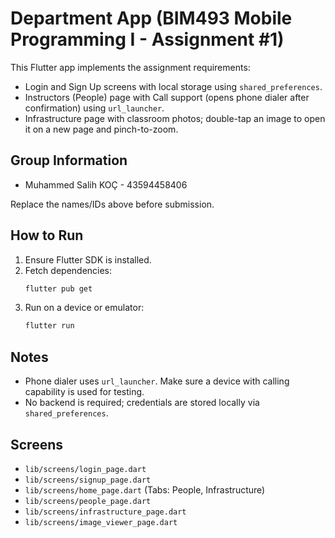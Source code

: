 # Department App (BIM493 Mobile Programming I - Assignment #1)

This Flutter app implements the assignment requirements:

- Login and Sign Up screens with local storage using `shared_preferences`.
- Instructors (People) page with Call support (opens phone dialer after confirmation) using `url_launcher`.
- Infrastructure page with classroom photos; double-tap an image to open it on a new page and pinch-to-zoom.

## Group Information
- Muhammed Salih KOÇ - 43594458406

Replace the names/IDs above before submission.

## How to Run
1. Ensure Flutter SDK is installed.
2. Fetch dependencies:
   ```bash
   flutter pub get
   ```
3. Run on a device or emulator:
   ```bash
   flutter run
   ```

## Notes
- Phone dialer uses `url_launcher`. Make sure a device with calling capability is used for testing.
- No backend is required; credentials are stored locally via `shared_preferences`.

## Screens
- `lib/screens/login_page.dart`
- `lib/screens/signup_page.dart`
- `lib/screens/home_page.dart` (Tabs: People, Infrastructure)
- `lib/screens/people_page.dart`
- `lib/screens/infrastructure_page.dart`
- `lib/screens/image_viewer_page.dart`

